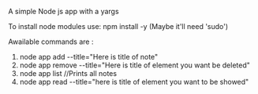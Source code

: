 A simple Node js app with a yargs

To install node modules use: npm install -y (Maybe it'll need 'sudo')

Awailable commands are :

1. node app add --title="Here is title of note"
2. node app remove --title="Here is title of element you want be deleted"
3. node app list //Prints all notes
4. node app read --title="here is title of element you want to be showed"
